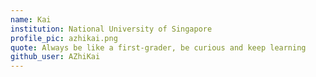 ```yaml
---
name: Kai
institution: National University of Singapore
profile_pic: azhikai.png
quote: Always be like a first-grader, be curious and keep learning
github_user: AZhiKai
---
```


